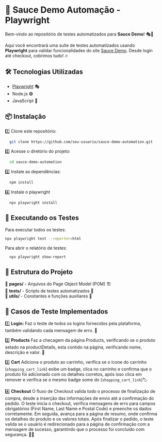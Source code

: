 # 🛒 Sauce Demo Automação - Playwright

Bem-vindo ao repositório de testes automatizados para **Sauce Demo**! 🎭🚀

Aqui você encontrará uma suíte de testes automatizados usando **Playwright** para validar funcionalidades do site [Sauce Demo](https://www.saucedemo.com). Desde login até checkout, cobrimos tudo! 🔥

## 🛠️ Tecnologias Utilizadas

- [Playwright](https://playwright.dev/) 🎭
- Node.js 🟢
- JavaScript 📝

## 📦 Instalação

1️⃣ Clone este repositório:

```sh
  git clone https://github.com/seu-usuario/sauce-demo-automation.git
```

2️⃣ Acesse o diretório do projeto:

```sh
  cd sauce-demo-automation
```

3️⃣ Instale as dependências:

```sh
  npm install
```
4️⃣ Instale o playwright

```sh
  npx playwright install  
```

## 🚀 Executando os Testes

Para executar todos os testes:

```sh
npx playwright test --reporter=html
```
Para abrir o relatório de testes:

```sh
  npx playwright show-report
```
## 📜 Estrutura do Projeto

📂 **pages/** - Arquivos do Page Object Model (POM) 🏗️\
📂 **tests/** - Scripts de testes automatizados 🧪\
📂 **utils/** - Constantes e funções auxiliares 🔧

## 📌 Casos de Teste Implementados

1️⃣ **Login:** Faz o teste de todos os logins fornecidos pela plataforma, também validando cada mensagem de erro. 🔑

2️⃣ **Products** Faz a checagem da página Products, verificando se o produto setado na productDetails, esta contido na página, verificando nome, descrição e valor. 🧭

3️⃣ **Cart** Adiciona o produto ao carrinho, verifica se o ícone do carrinho (`shopping_cart_link`) exibe um badge, clica no carrinho e confirma que o produto foi adicionado com os detalhes corretos, após isso clica em remover e verifica se o mesmo badge some do (`shopping_cart_link`)🏷️

4️⃣ **Checkout** O fluxo de Checkout valida todo o processo de finalização de compra, desde a inserção das informações de envio até a confirmação do pedido. O teste inicia o checkout, verifica mensagens de erro para campos obrigatórios (First Name, Last Name e Postal Code) e preenche os dados corretamente. Em seguida, avança para a página de resumo, onde confirma os detalhes do produto e os valores totais. Após finalizar o pedido, o teste valida se o usuário é redirecionado para a página de confirmação com a mensagem de sucesso, garantindo que o processo foi concluído com segurança. 🛒✅

